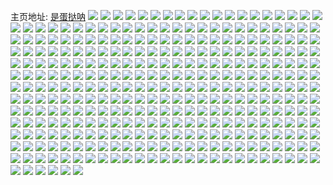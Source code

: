 主页地址: [是蛋挞呐](https://weibo.com/u/1870176662) 
![](https://wx4.sinaimg.cn/mw2000/6f78a196gy1gd48gafm5pj22bb2bb1kx.jpg) 
![](https://wx4.sinaimg.cn/mw2000/6f78a196gy1gd2pqiak0wj241n31ghdv.jpg) 
![](https://wx4.sinaimg.cn/mw2000/6f78a196gy1gd2pqgqiukj23qm2t6b2c.jpg) 
![](https://wx4.sinaimg.cn/mw2000/6f78a196gy1gd2pqenu8lj23402c0kjn.jpg) 
![](https://wx4.sinaimg.cn/mw2000/6f78a196gy1gctwe3ukelj22bc2bckjl.jpg) 
![](https://wx4.sinaimg.cn/mw2000/6f78a196gy1gctwdiqiwpj22x02x0b2a.jpg) 
![](https://wx4.sinaimg.cn/mw2000/6f78a196gy1gctwckdlfej23343347wi.jpg) 
![](https://wx4.sinaimg.cn/mw2000/6f78a196gy1gcleqstizjj20rs1j97wh.jpg) 
![](https://wx4.sinaimg.cn/mw2000/6f78a196gy1gckpnmqaylj225r1mckjl.jpg) 
![](https://wx4.sinaimg.cn/mw2000/6f78a196gy1gckpnpgf39j21mb25rkjl.jpg) 
![](https://wx4.sinaimg.cn/mw2000/6f78a196gy1gce8xk9j35j231o4kib2c.jpg) 
![](https://wx4.sinaimg.cn/mw2000/6f78a196gy1gcdmsntbqnj215o15okjl.jpg) 
![](https://wx4.sinaimg.cn/mw2000/6f78a196gy1gcdldglvagj215o15oe81.jpg) 
![](https://wx4.sinaimg.cn/mw2000/6f78a196gy1gcdmsmcg5dj215o15o7wi.jpg) 
![](https://wx4.sinaimg.cn/mw2000/6f78a196gy1gbobvax0nvj23402c0x6q.jpg) 
![](https://wx4.sinaimg.cn/mw2000/6f78a196gy1gar8cv7cvfj225r1mc4qp.jpg) 
![](https://wx4.sinaimg.cn/mw2000/6f78a196gy1gar8cvx9w8j21tc1d0kaj.jpg) 
![](https://wx4.sinaimg.cn/mw2000/6f78a196gy1gar8cwnmiwj225r1mc4qp.jpg) 
![](https://wx4.sinaimg.cn/mw2000/6f78a196gy1gar8cudzarj22bc1jkb29.jpg) 
![](https://wx4.sinaimg.cn/mw2000/6f78a196gy1gain31es38j20lw0lwjuy.jpg) 
![](https://wx4.sinaimg.cn/mw2000/6f78a196gy1gain30rp06j20u0190100.jpg) 
![](https://wx4.sinaimg.cn/mw2000/6f78a196gy1gain312xpxj20m10m1wh1.jpg) 
![](https://wx4.sinaimg.cn/mw2000/6f78a196gy1gain2z2suqj20u0145n6z.jpg) 
![](https://wx4.sinaimg.cn/mw2000/6f78a196gy1gain2yqhg8j20u0140dnp.jpg) 
![](https://wx4.sinaimg.cn/mw2000/6f78a196gy1gain2zfqlnj20u00u0dp2.jpg) 
![](https://wx4.sinaimg.cn/mw2000/6f78a196gy1gain6d3cu8j20ty13y463.jpg) 
![](https://wx4.sinaimg.cn/mw2000/6f78a196gy1gain2zqyz2j20u0140aja.jpg) 
![](https://wx4.sinaimg.cn/mw2000/6f78a196gy1gain306bwyj20u0140n2y.jpg) 
![](https://wx4.sinaimg.cn/mw2000/6f78a196gy1gahh3v7wdcj225r1mc1gq.jpg) 
![](https://wx4.sinaimg.cn/mw2000/6f78a196gy1gadt59w17ij22pk1sx7wh.jpg) 
![](https://wx4.sinaimg.cn/mw2000/6f78a196gy1gadt5772dnj21b61b5dqx.jpg) 
![](https://wx4.sinaimg.cn/mw2000/6f78a196gy1gadt58lsq2j22c02bzhdt.jpg) 
![](https://wx4.sinaimg.cn/mw2000/6f78a196gy1gadt56k63dj22c02bz4qp.jpg) 
![](https://wx4.sinaimg.cn/mw2000/6f78a196gy1gadt55bl7cj21ti1teb29.jpg) 
![](https://wx4.sinaimg.cn/mw2000/6f78a196gy1gadt5azod8j22c02c04qp.jpg) 
![](https://wx4.sinaimg.cn/mw2000/6f78a196gy1g9yda6glf3j22gv1e07wi.jpg) 
![](https://wx4.sinaimg.cn/mw2000/6f78a196gy1g9yda42c9pj22bc1jke81.jpg) 
![](https://wx4.sinaimg.cn/mw2000/6f78a196gy1g9yda8guhvj22c01b9x6p.jpg) 
![](https://wx4.sinaimg.cn/mw2000/6f78a196gy1g9yda9kp5rj22bc1jke5j.jpg) 
![](https://wx4.sinaimg.cn/mw2000/6f78a196gy1g9ydabbaggj22bc1jk1kx.jpg) 
![](https://wx4.sinaimg.cn/mw2000/6f78a196gy1g9ydadaonej22bc1jk4qp.jpg) 
![](https://wx4.sinaimg.cn/mw2000/6f78a196gy1g9w5u50kofj21400u0146.jpg) 
![](https://wx4.sinaimg.cn/mw2000/6f78a196gy1g9abhgwp0pj20rs1raqv5.jpg) 
![](https://wx4.sinaimg.cn/mw2000/6f78a196gy1g9abh1prloj20rs1xwqv5.jpg) 
![](https://wx4.sinaimg.cn/mw2000/6f78a196gy1g9aidyyo47j20me0lvjvb.jpg) 
![](https://wx4.sinaimg.cn/mw2000/6f78a196gy1g9abhdsnnxj20rs2ax7wi.jpg) 
![](https://wx4.sinaimg.cn/mw2000/6f78a196gy1g9abguhwtkj20rs1yux6p.jpg) 
![](https://wx4.sinaimg.cn/mw2000/6f78a196gy1g9abh3tfivj20rs1swnpd.jpg) 
![](https://wx4.sinaimg.cn/mw2000/6f78a196gy1g9abh6iw7ij20rs2wk4qq.jpg) 
![](https://wx4.sinaimg.cn/mw2000/6f78a196gy1g9abgxu5c0j20rs5jax6q.jpg) 
![](https://wx4.sinaimg.cn/mw2000/6f78a196gy1g9abk95x4cj20rs56tb2a.jpg) 
![](https://wx4.sinaimg.cn/mw2000/6f78a196gy1g919anj93fj222o0yi1l3.jpg) 
![](https://wx4.sinaimg.cn/mw2000/6f78a196gy1g84fyx4w2cj225r1mc1kx.jpg) 
![](https://wx4.sinaimg.cn/mw2000/6f78a196gy1g84fyyzeiij225r1mcqv1.jpg) 
![](https://wx4.sinaimg.cn/mw2000/6f78a196gy1g84fyvfmjej225r1mc1kx.jpg) 
![](https://wx4.sinaimg.cn/mw2000/6f78a196gy1g84g2zusscj22wj26ex6u.jpg) 
![](https://wx4.sinaimg.cn/mw2000/6f78a196gy1g84fyte7gyj21sc2dsb2c.jpg) 
![](https://wx4.sinaimg.cn/mw2000/6f78a196gy1g84g2p0y0nj20dw0dwmy4.jpg) 
![](https://wx4.sinaimg.cn/mw2000/6f78a196gy1g6k0o08n2kj2440334hdu.jpg) 
![](https://wx4.sinaimg.cn/mw2000/6f78a196gy1g6k0o0xjzvj225r1mcwse.jpg) 
![](https://wx4.sinaimg.cn/mw2000/6f78a196gy1g6k0nyh6z8j235s2dghdt.jpg) 
![](https://wx4.sinaimg.cn/mw2000/6f78a196gy1g6json6gx5j235s2dg4qu.jpg) 
![](https://wx4.sinaimg.cn/mw2000/6f78a196gy1g6jsnwpzjej20yi1a0dqr.jpg) 
![](https://wx4.sinaimg.cn/mw2000/6f78a196gy1g6jsodlz0hj235s2dgb2e.jpg) 
![](https://wx4.sinaimg.cn/mw2000/6f78a196gy1g3mwkzksklj22r322dnpe.jpg) 
![](https://wx4.sinaimg.cn/mw2000/6f78a196gy1g39vxamxijj21mo180n9o.jpg) 
![](https://wx4.sinaimg.cn/mw2000/6f78a196gy1g39vx927o6j21mo180aqu.jpg) 
![](https://wx4.sinaimg.cn/mw2000/6f78a196gy1g39vxbtnlyj21mo180470.jpg) 
![](https://wx4.sinaimg.cn/mw2000/6f78a196gy1g39vxckwy9j218f18fn4o.jpg) 
![](https://wx4.sinaimg.cn/mw2000/6f78a196gy1g39vxdcsujj21mo180qfs.jpg) 
![](https://wx4.sinaimg.cn/mw2000/6f78a196gy1g39vxee6gjj21mo180aoa.jpg) 
![](https://wx4.sinaimg.cn/mw2000/6f78a196gy1g30ssz9mt7j21mb25q1kx.jpg) 
![](https://wx4.sinaimg.cn/mw2000/6f78a196gy1g30st2q6yrj225q1mbe81.jpg) 
![](https://wx4.sinaimg.cn/mw2000/6f78a196gy1g30st21l12j20tf13011i.jpg) 
![](https://wx4.sinaimg.cn/mw2000/6f78a196gy1g30st1ljd4j21mb1mb1ky.jpg) 
![](https://wx4.sinaimg.cn/mw2000/6f78a196gy1g30st3kr1rj21mb25qnpd.jpg) 
![](https://wx4.sinaimg.cn/mw2000/6f78a196gy1g30st58h2pj21mc1mc4m9.jpg) 
![](https://wx4.sinaimg.cn/mw2000/6f78a196gy1g2hlx5atvnj22c02c0kj2.jpg) 
![](https://wx4.sinaimg.cn/mw2000/6f78a196ly1g1ixby97naj21mo18gwtn.jpg) 
![](https://wx4.sinaimg.cn/mw2000/6f78a196ly1g1ix2a6mvbj21mo18gb19.jpg) 
![](https://wx4.sinaimg.cn/mw2000/6f78a196ly1g1ix2fo258j21mo18gank.jpg) 
![](https://wx4.sinaimg.cn/mw2000/6f78a196ly1g1ix2seykaj21mo18g1kx.jpg) 
![](https://wx4.sinaimg.cn/mw2000/6f78a196ly1g1ix2l9dm0j21mo18g1kx.jpg) 
![](https://wx4.sinaimg.cn/mw2000/6f78a196ly1g1ix253mwej21mo18ge5m.jpg) 
![](https://wx4.sinaimg.cn/mw2000/6f78a196ly1g1ix1zjdixj23402c0e81.jpg) 
![](https://wx4.sinaimg.cn/mw2000/6f78a196ly1g1ix33od55j22c0340x6p.jpg) 
![](https://wx4.sinaimg.cn/mw2000/6f78a196ly1g1ix3h4r4hj22c0340b2a.jpg) 
![](https://wx4.sinaimg.cn/mw2000/6f78a196gy1g0guxp9mvsj21o01o0npd.jpg) 
![](https://wx4.sinaimg.cn/mw2000/6f78a196gy1fzvtl7w5y0j21hc1z4npd.jpg) 
![](https://wx4.sinaimg.cn/mw2000/6f78a196gy1fzvtnmto6nj21hc1z4qv5.jpg) 
![](https://wx4.sinaimg.cn/mw2000/6f78a196gy1fzvtlf1c5oj21hc1z44qq.jpg) 
![](https://wx4.sinaimg.cn/mw2000/6f78a196gy1fzvtl99dzaj21hc1z4e82.jpg) 
![](https://wx4.sinaimg.cn/mw2000/6f78a196gy1fzvtldekt9j21hc1z4e81.jpg) 
![](https://wx4.sinaimg.cn/mw2000/6f78a196gy1fzvtwgivqsj21hc1z4u0x.jpg) 
![](https://wx4.sinaimg.cn/mw2000/6f78a196ly1fyslbpmk0wj22c02c0x6p.jpg) 
![](https://wx4.sinaimg.cn/mw2000/6f78a196ly1fyslbocnbyj21ho1zke81.jpg) 
![](https://wx4.sinaimg.cn/mw2000/6f78a196gy1fyi7n84vkdj21dd1tuqcx.jpg) 
![](https://wx4.sinaimg.cn/mw2000/6f78a196gy1fyi7ndrcyej21tu1dddx0.jpg) 
![](https://wx4.sinaimg.cn/mw2000/6f78a196gy1fyi7n9y3y5j21tu1ddwpv.jpg) 
![](https://wx4.sinaimg.cn/mw2000/6f78a196gy1fyi7ng1o7rj21tu1ddqe8.jpg) 
![](https://wx4.sinaimg.cn/mw2000/6f78a196gy1fyi7n6i1ugj21tu1ddgzp.jpg) 
![](https://wx4.sinaimg.cn/mw2000/6f78a196gy1fyi7nho4r1j21mo18g1e2.jpg) 
![](https://wx4.sinaimg.cn/mw2000/6f78a196gy1fyg0fjg39jj20ku11279p.jpg) 
![](https://wx4.sinaimg.cn/mw2000/6f78a196gy1fyg0fird5vj22c02c0b29.jpg) 
![](https://wx4.sinaimg.cn/mw2000/6f78a196gy1fybux2551xj20ku1me1ky.jpg) 
![](https://wx4.sinaimg.cn/mw2000/6f78a196gy1fybux4amzej20ku1av4qq.jpg) 
![](https://wx4.sinaimg.cn/mw2000/6f78a196gy1fybux5f4f7j20ku14onpd.jpg) 
![](https://wx4.sinaimg.cn/mw2000/6f78a196gy1fybux7rlusj21hc1z4x6r.jpg) 
![](https://wx4.sinaimg.cn/mw2000/6f78a196gy1fybux5y2wrj20ty0xsgvj.jpg) 
![](https://wx4.sinaimg.cn/mw2000/6f78a196gy1fybux9ew6yj21vs13au0y.jpg) 
![](https://wx4.sinaimg.cn/mw2000/6f78a196gy1fybux0ys0cj20xt0pdgry.jpg) 
![](https://wx4.sinaimg.cn/mw2000/6f78a196gy1fybux0e0b3j21hc1z4npf.jpg) 
![](https://wx4.sinaimg.cn/mw2000/6f78a196gy1fybvqrkroxj20ku0kun0c.jpg) 
![](https://wx4.sinaimg.cn/mw2000/6f78a196gy1fy4dy6u7tzj21mo18gnk6.jpg) 
![](https://wx4.sinaimg.cn/mw2000/6f78a196gy1fy4dy1sytej21mo18g1cm.jpg) 
![](https://wx4.sinaimg.cn/mw2000/6f78a196gy1fy4dy079ydj21mo180nid.jpg) 
![](https://wx4.sinaimg.cn/mw2000/6f78a196gy1fy4dy4kxffj218g18g179.jpg) 
![](https://wx4.sinaimg.cn/mw2000/6f78a196gy1fy4dxy9fxzj21mo18gavn.jpg) 
![](https://wx4.sinaimg.cn/mw2000/6f78a196gy1fy4dy33zc2j21mo1807j7.jpg) 
![](https://wx4.sinaimg.cn/mw2000/6f78a196gy1fxb93ymkbhj218g18g7dm.jpg) 
![](https://wx4.sinaimg.cn/mw2000/6f78a196gy1fxb93x5xe1j218g18ggyn.jpg) 
![](https://wx4.sinaimg.cn/mw2000/6f78a196gy1fxb93whh7uj218g18g49a.jpg) 
![](https://wx4.sinaimg.cn/mw2000/6f78a196gy1fxb93v1wzbj218g18g48k.jpg) 
![](https://wx4.sinaimg.cn/mw2000/6f78a196gy1fxb93y2h2vj21sg1ccask.jpg) 
![](https://wx4.sinaimg.cn/mw2000/6f78a196gy1fxb93vsn30j218g18gwsk.jpg) 
![](https://wx4.sinaimg.cn/mw2000/6f78a196gy1fxb9afxz0yj21mo18gwx7.jpg) 
![](https://wx4.sinaimg.cn/mw2000/6f78a196gy1fxb9aey7hcj21mo18g17v.jpg) 
![](https://wx4.sinaimg.cn/mw2000/6f78a196gy1fxb9ae49ygj21mo18ghcx.jpg) 
![](https://wx4.sinaimg.cn/mw2000/6f78a196gy1fx8ebj5j53j21hc0u043a.jpg) 
![](https://wx4.sinaimg.cn/mw2000/6f78a196gy1fx8ebjt04bj22c02c0x6p.jpg) 
![](https://wx4.sinaimg.cn/mw2000/6f78a196gy1fx8ebc31ncj23402c0u0x.jpg) 
![](https://wx4.sinaimg.cn/mw2000/6f78a196gy1fx8eba7652j2334334npd.jpg) 
![](https://wx4.sinaimg.cn/mw2000/6f78a196gy1fx8ebgpa3uj23343344qq.jpg) 
![](https://wx4.sinaimg.cn/mw2000/6f78a196gy1fx8ebfpbhaj2334334npd.jpg) 
![](https://wx4.sinaimg.cn/mw2000/6f78a196gy1fx8ebdr8l6j21ho1zkhdt.jpg) 
![](https://wx4.sinaimg.cn/mw2000/6f78a196gy1fx8ebcxoxaj22c02c07wh.jpg) 
![](https://wx4.sinaimg.cn/mw2000/6f78a196gy1fx8ebb6r5dj21ho1zkkjl.jpg) 
![](https://wx4.sinaimg.cn/mw2000/6f78a196gy1fx5bay24lmj21mo18gaxd.jpg) 
![](https://wx4.sinaimg.cn/mw2000/6f78a196gy1fx5bavs9m2j21mo18gwzt.jpg) 
![](https://wx4.sinaimg.cn/mw2000/6f78a196gy1fx5baux61rj21mo18g7kc.jpg) 
![](https://wx4.sinaimg.cn/mw2000/6f78a196gy1fx5bax72f8j21mo18gx2f.jpg) 
![](https://wx4.sinaimg.cn/mw2000/6f78a196gy1fx5baqee5dj21mo18gat2.jpg) 
![](https://wx4.sinaimg.cn/mw2000/6f78a196gy1fx5bau22buj21mo18gqm2.jpg) 
![](https://wx4.sinaimg.cn/mw2000/6f78a196gy1fx5bata05rj20ku0edju2.jpg) 
![](https://wx4.sinaimg.cn/mw2000/6f78a196gy1fx5bas5qfqj20m80q67ho.jpg) 
![](https://wx4.sinaimg.cn/mw2000/6f78a196gy1fx5baqrfjqj20ku0fn0v9.jpg) 
![](https://wx4.sinaimg.cn/mw2000/6f78a196gy1fwte637lafj21mc1mcaqe.jpg) 
![](https://wx4.sinaimg.cn/mw2000/6f78a196gy1fwrubpac68j21jk1jktk0.jpg) 
![](https://wx4.sinaimg.cn/mw2000/6f78a196gy1fwrubquk9gj21jk1jk4c9.jpg) 
![](https://wx4.sinaimg.cn/mw2000/6f78a196gy1fwrubmoey8j21jk1jkqdv.jpg) 
![](https://wx4.sinaimg.cn/mw2000/6f78a196gy1fwrublh41tj21jk1jkaij.jpg) 
![](https://wx4.sinaimg.cn/mw2000/6f78a196gy1fw2bvzu2skj22c0340npe.jpg) 
![](https://wx4.sinaimg.cn/mw2000/6f78a196gy1fw2bvxy4i5j22c02c0kjm.jpg) 
![](https://wx4.sinaimg.cn/mw2000/6f78a196gy1fw0r9146thj22c02c0b2a.jpg) 
![](https://wx4.sinaimg.cn/mw2000/6f78a196gy1fvxif6q0a8j21o0280x6p.jpg) 
![](https://wx4.sinaimg.cn/mw2000/6f78a196gy1fvvikz9kruj227v1o0b29.jpg) 
![](https://wx4.sinaimg.cn/mw2000/6f78a196gy1fvvil0eldcj21by1ru7s8.jpg) 
![](https://wx4.sinaimg.cn/mw2000/6f78a196gy1fvvim4q6olj23402c0npd.jpg) 
![](https://wx4.sinaimg.cn/mw2000/6f78a196gy1fvsqub4n3jj21uo11ch5v.jpg) 
![](https://wx4.sinaimg.cn/mw2000/6f78a196gy1fvoxwggxylj20d70d8mzf.jpg) 
![](https://wx4.sinaimg.cn/mw2000/6f78a196gy1fvkr3a87zgj21vf1patzx.jpg) 
![](https://wx4.sinaimg.cn/mw2000/6f78a196gy1fvknh8ws57j21uo11c1hx.jpg) 
![](https://wx4.sinaimg.cn/mw2000/6f78a196gy1fvk10ie8aqj22c0340npd.jpg) 
![](https://wx4.sinaimg.cn/mw2000/6f78a196gy1fvk156fkojj20ku11210x.jpg) 
![](https://wx4.sinaimg.cn/mw2000/6f78a196gy1fvihi9r77qj21uo11ce13.jpg) 
![](https://wx4.sinaimg.cn/mw2000/6f78a196gy1fvihhbmgmtj21uo11c1g0.jpg) 
![](https://wx4.sinaimg.cn/mw2000/6f78a196gy1fvihguqatdj21uo11c1kx.jpg) 
![](https://wx4.sinaimg.cn/mw2000/6f78a196gy1fvihhygk0nj21uo11ce0b.jpg) 
![](https://wx4.sinaimg.cn/mw2000/6f78a196gy1fvihigs3ocj21uo11c1a5.jpg) 
![](https://wx4.sinaimg.cn/mw2000/6f78a196gy1fvihhmcgabj21uo11cnli.jpg) 
![](https://wx4.sinaimg.cn/mw2000/6f78a196gy1fv3lpw186oj21kw1kw13x.jpg) 
![](https://wx4.sinaimg.cn/mw2000/6f78a196gy1fv3lmyyibcj21uo1uonam.jpg) 
![](https://wx4.sinaimg.cn/mw2000/6f78a196gy1fv3lmu036qj21uo1uok0m.jpg) 
![](https://wx4.sinaimg.cn/mw2000/6f78a196gy1fv3lmrst33j21uo1uoamm.jpg) 
![](https://wx4.sinaimg.cn/mw2000/6f78a196gy1fv3ln68lh9j20ku0yz1kx.jpg) 
![](https://wx4.sinaimg.cn/mw2000/6f78a196gy1fv3lmt1kmbj21uo1uodss.jpg) 
![](https://wx4.sinaimg.cn/mw2000/6f78a196gy1fv3lmv6ei8j21uo1uowqx.jpg) 
![](https://wx4.sinaimg.cn/mw2000/6f78a196gy1fv3ln04v0kj21uo1uo13d.jpg) 
![](https://wx4.sinaimg.cn/mw2000/6f78a196gy1fv3lmwkzavj21uo1uok1d.jpg) 
![](https://wx4.sinaimg.cn/mw2000/6f78a196gy1fuqzvr9cccj21uo11c4qp.jpg) 
![](https://wx4.sinaimg.cn/mw2000/6f78a196gy1fuqzudti1mj21jk15on4g.jpg) 
![](https://wx4.sinaimg.cn/mw2000/6f78a196gy1fuqzuzxy41j21uo11cng6.jpg) 
![](https://wx4.sinaimg.cn/mw2000/6f78a196gy1fuqzvdpr27j21uo11c4f2.jpg) 
![](https://wx4.sinaimg.cn/mw2000/6f78a196gy1fuqzyhw378j21jk15o44t.jpg) 
![](https://wx4.sinaimg.cn/mw2000/6f78a196gy1fuqzu9hz8jj21uo11ctok.jpg) 
![](https://wx4.sinaimg.cn/mw2000/6f78a196gy1fu79bso34xj21uo11c4qp.jpg) 
![](https://wx4.sinaimg.cn/mw2000/6f78a196gy1fu79bphnatj21uo11cnmd.jpg) 
![](https://wx4.sinaimg.cn/mw2000/6f78a196gy1fu79bjm1bqj21uo11c4bf.jpg) 
![](https://wx4.sinaimg.cn/mw2000/6f78a196gy1fu79bmt9y8j21uo11c7st.jpg) 
![](https://wx4.sinaimg.cn/mw2000/6f78a196gy1fu79cv1byij21uo11cx47.jpg) 
![](https://wx4.sinaimg.cn/mw2000/6f78a196gy1fu79mad8t3j215o15ok4y.jpg) 
![](https://wx4.sinaimg.cn/mw2000/6f78a196gy1fu79mmn70wj21uo11c7wh.jpg) 
![](https://wx4.sinaimg.cn/mw2000/6f78a196gy1fu7aqi96oyj215o15ogz1.jpg) 
![](https://wx4.sinaimg.cn/mw2000/6f78a196gy1ftuk60q10jj21uo11cnhj.jpg) 
![](https://wx4.sinaimg.cn/mw2000/6f78a196gy1ftrzstcf3jj22c02c0b29.jpg) 
![](https://wx4.sinaimg.cn/mw2000/6f78a196gy1ftrztylxiej22c02c0b29.jpg) 
![](https://wx4.sinaimg.cn/mw2000/6f78a196gy1ftottqs46aj21rh18gqmy.jpg) 
![](https://wx4.sinaimg.cn/mw2000/6f78a196gy1ftouxgfgh7j21ll18gtt1.jpg) 
![](https://wx4.sinaimg.cn/mw2000/6f78a196gy1ftottuylysj21uo18g1kx.jpg) 
![](https://wx4.sinaimg.cn/mw2000/6f78a196gy1ftottti9cyj21l1120h5d.jpg) 
![](https://wx4.sinaimg.cn/mw2000/6f78a196gy1ftoux9cshej21ml18gdvp.jpg) 
![](https://wx4.sinaimg.cn/mw2000/6f78a196gy1ftotty8zrvj21uo18g4qp.jpg) 
![](https://wx4.sinaimg.cn/mw2000/6f78a196gy1ftc2lpxr6yj21400qojw1.jpg) 
![](https://wx4.sinaimg.cn/mw2000/6f78a196gy1ftc2lnu6c7j21400qo43m.jpg) 
![](https://wx4.sinaimg.cn/mw2000/6f78a196gy1ftc2loinawj21400qowko.jpg) 
![](https://wx4.sinaimg.cn/mw2000/6f78a196gy1ftc2lpcauej21400qon4j.jpg) 
![](https://wx4.sinaimg.cn/mw2000/6f78a196gy1ft3xvr43i5j22c02c0b29.jpg) 
![](https://wx4.sinaimg.cn/mw2000/6f78a196gy1ft3xvtsrj6j22c02c0b29.jpg) 
![](https://wx4.sinaimg.cn/mw2000/6f78a196gy1ft3xvo782ej22c02c0u0x.jpg) 
![](https://wx4.sinaimg.cn/mw2000/6f78a196gy1ft3xvxlhikj22c03404qq.jpg) 
![](https://wx4.sinaimg.cn/mw2000/6f78a196gy1fswjge3qztj20ku0c7759.jpg) 
![](https://wx4.sinaimg.cn/mw2000/6f78a196gy1fswjgdpzzaj20ku0geq3x.jpg) 
![](https://wx4.sinaimg.cn/mw2000/6f78a196gy1fsufz46x9xj20ku0eedjo.jpg) 
![](https://wx4.sinaimg.cn/mw2000/6f78a196gy1fsc4xgd1evj20ku387hdx.jpg) 
![](https://wx4.sinaimg.cn/mw2000/6f78a196gy1fsc4xpkeapj20ku2w6x6q.jpg) 
![](https://wx4.sinaimg.cn/mw2000/6f78a196gy1fsc4xixdnnj20ku1xd4qr.jpg) 
![](https://wx4.sinaimg.cn/mw2000/6f78a196gy1fsc4xszv9nj20ku2b8kjm.jpg) 
![](https://wx4.sinaimg.cn/mw2000/6f78a196gy1fsc4xuh3e5j20ku1v7qv6.jpg) 
![](https://wx4.sinaimg.cn/mw2000/6f78a196gy1fsc4xnzlxxj20ku1xf7wi.jpg) 
![](https://wx4.sinaimg.cn/mw2000/6f78a196gy1fsc4xai6yyj20ku3nthdw.jpg) 
![](https://wx4.sinaimg.cn/mw2000/6f78a196gy1fsc4xlhk4qj20ku3uukjp.jpg) 
![](https://wx4.sinaimg.cn/mw2000/6f78a196gy1fsc4xdnn5mj20ku3lq7wk.jpg) 
![](https://wx4.sinaimg.cn/mw2000/6f78a196gy1fsaj9jt31nj215o15ok2e.jpg) 
![](https://wx4.sinaimg.cn/mw2000/6f78a196gy1fs7tkmi8ahj21m01m04h5.jpg) 
![](https://wx4.sinaimg.cn/mw2000/6f78a196gy1fs7tkkfforj21w01w0e81.jpg) 
![](https://wx4.sinaimg.cn/mw2000/6f78a196gy1fs7tko7m4vj21m01m0tp9.jpg) 
![](https://wx4.sinaimg.cn/mw2000/6f78a196gy1frvzk853yej20qo0zk452.jpg) 
![](https://wx4.sinaimg.cn/mw2000/6f78a196gy1frq9qa602wj20ku0phtdf.jpg) 
![](https://wx4.sinaimg.cn/mw2000/6f78a196gy1frq9q8q4c2j20ku0fmgo4.jpg) 
![](https://wx4.sinaimg.cn/mw2000/6f78a196gy1frq9qbkcd7j20ku0l0jvn.jpg) 
![](https://wx4.sinaimg.cn/mw2000/6f78a196gy1frq9qd3sekj20ku0s1gr2.jpg) 
![](https://wx4.sinaimg.cn/mw2000/6f78a196gy1frq9qehltaj20ku0lr0wv.jpg) 
![](https://wx4.sinaimg.cn/mw2000/6f78a196gy1frq9qfnejfj20ku0pdn0a.jpg) 
![](https://wx4.sinaimg.cn/mw2000/6f78a196gy1fr7yx8kaf3j20qo0qo7a9.jpg) 
![](https://wx4.sinaimg.cn/mw2000/6f78a196gy1fq3ey4rbf2j23402c07wh.jpg) 
![](https://wx4.sinaimg.cn/mw2000/6f78a196gy1fq3ey66ve8j21w02io4qp.jpg) 
![](https://wx4.sinaimg.cn/mw2000/6f78a196gy1fq3ey2oqi5j21w02io7wo.jpg) 
![](https://wx4.sinaimg.cn/mw2000/6f78a196gy1fpsp6haq4vj20ku0x8grf.jpg) 
![](https://wx4.sinaimg.cn/mw2000/6f78a196gy1fphavobiwvj20qo0zkdmu.jpg) 
![](https://wx4.sinaimg.cn/mw2000/6f78a196gy1fphavowxwmj20qo0zkagq.jpg) 
![](https://wx4.sinaimg.cn/mw2000/6f78a196gy1fphavnb9c8j20qo0zk7a2.jpg) 
![](https://wx4.sinaimg.cn/mw2000/6f78a196gy1fphavpcihuj20zk0qotcv.jpg) 
![](https://wx4.sinaimg.cn/mw2000/6f78a196gy1fphavprp8jj20zk0qon2d.jpg) 
![](https://wx4.sinaimg.cn/mw2000/6f78a196gy1fphavq7cboj20zk0qojw5.jpg) 
![](https://wx4.sinaimg.cn/mw2000/6f78a196gy1fphavr4l1xj20qo0zkwmq.jpg) 
![](https://wx4.sinaimg.cn/mw2000/6f78a196gy1fphavrtl3cj20qo0zkgrc.jpg) 
![](https://wx4.sinaimg.cn/mw2000/6f78a196gy1fphavsasahj20qo0zkdlg.jpg) 
![](https://wx4.sinaimg.cn/mw2000/6f78a196gy1fp4r47g1n4j21hc1qqb2c.jpg) 
![](https://wx4.sinaimg.cn/mw2000/6f78a196gy1fp4r48jm01j20zk0qo435.jpg) 
![](https://wx4.sinaimg.cn/mw2000/6f78a196gy1fp4r3kauimj21jk1jkwm3.jpg) 
![](https://wx4.sinaimg.cn/mw2000/6f78a196gy1fp4r3x8mggj23402c0kjn.jpg) 
![](https://wx4.sinaimg.cn/mw2000/6f78a196gy1fooiiudgu7j20qo0zkgqe.jpg) 
![](https://wx4.sinaimg.cn/mw2000/6f78a196gy1fojo05plbuj20ku0kutbn.jpg) 
![](https://wx4.sinaimg.cn/mw2000/6f78a196gy1fog7xd9w5wj20hw0eyq47.jpg) 
![](https://wx4.sinaimg.cn/mw2000/6f78a196gy1fo91q0mtbjj20qo0qomyn.jpg) 
![](https://wx4.sinaimg.cn/mw2000/6f78a196gy1fo75b07511j20ku0rwafe.jpg) 
![](https://wx4.sinaimg.cn/mw2000/6f78a196gy1fnol07rym4j20ku112n3b.jpg) 
![](https://wx4.sinaimg.cn/mw2000/6f78a196gy1fnolkm3x2uj20hs0vwjw4.jpg) 
![](https://wx4.sinaimg.cn/mw2000/6f78a196gy1fnol076i4hj20ku0ku0wy.jpg) 
![](https://wx4.sinaimg.cn/mw2000/6f78a196gy1fnommgrl22j20rs0kudhx.jpg) 
![](https://wx4.sinaimg.cn/mw2000/6f78a196gy1fnn5gaavydj21uo18gx6p.jpg) 
![](https://wx4.sinaimg.cn/mw2000/6f78a196gy1fnn5gbwjejj21uo18gkit.jpg) 
![](https://wx4.sinaimg.cn/mw2000/6f78a196gy1fnn5gedqm1j21uo18ge81.jpg) 
![](https://wx4.sinaimg.cn/mw2000/6f78a196gy1fnn5ggfoajj21uo18gb29.jpg) 
![](https://wx4.sinaimg.cn/mw2000/6f78a196gy1fn14l8isofj20ku112dln.jpg) 
![](https://wx4.sinaimg.cn/mw2000/6f78a196gy1fn14l8c1t4j20ku11243w.jpg) 
![](https://wx4.sinaimg.cn/mw2000/6f78a196gy1fn14l8ogykj20ku112n0o.jpg) 
![](https://wx4.sinaimg.cn/mw2000/6f78a196gy1fmc172xtnrj20qo0qoq5f.jpg) 
![](https://wx4.sinaimg.cn/mw2000/6f78a196gy1fmc1zb0apmj20qo0qoadi.jpg) 
![](https://wx4.sinaimg.cn/mw2000/6f78a196gy1flzbn67qznj20rs0kuq47.jpg) 
![](https://wx4.sinaimg.cn/mw2000/6f78a196gy1fl7im22v88j20ku0ku415.jpg) 
![](https://wx4.sinaimg.cn/mw2000/6f78a196gy1fl1grrd507j20hs142q83.jpg) 
![](https://wx4.sinaimg.cn/mw2000/6f78a196gy1fkvvfav2c9j20ku0kudhc.jpg) 
![](https://wx4.sinaimg.cn/mw2000/6f78a196gy1fk2q405gbvj20ku112n2l.jpg) 
![](https://wx4.sinaimg.cn/mw2000/6f78a196gy1fjmnm7x84tj20ku0ku76l.jpg) 
![](https://wx4.sinaimg.cn/mw2000/6f78a196gy1ff66zr8c7aj20rs0kudh0.jpg) 
![](https://wx4.sinaimg.cn/mw2000/6f78a196gy1fe071gixcdj21kw1kw1by.jpg) 
![](https://wx4.sinaimg.cn/mw2000/6f78a196gy1fe071j5ahwj21kw1kw7kh.jpg) 
![](https://wx4.sinaimg.cn/mw2000/6f78a196gy1fe071e1aw7j21kw1kwkcz.jpg) 
![](https://wx4.sinaimg.cn/mw2000/6f78a196gy1fe071qcdi1j21jk1jkqnv.jpg) 
![](https://wx4.sinaimg.cn/mw2000/6f78a196gy1fe071x908yj21jk1jktrh.jpg) 
![](https://wx4.sinaimg.cn/mw2000/6f78a196gy1fe071txv50j21kw1kwk8p.jpg) 
![](https://wx4.sinaimg.cn/mw2000/6f78a196ly1fde9dcc9vbj23402c04qs.jpg) 
![](https://wx4.sinaimg.cn/mw2000/6f78a196gy1fd69wij73ij20qo0qojxb.jpg) 
![](https://wx4.sinaimg.cn/mw2000/6f78a196gy1fd2u8r06q7j20rs0kuwi5.jpg) 
![](https://wx4.sinaimg.cn/mw2000/6f78a196gy1fcdnjhc7znj21kw1kw1kx.jpg) 
![](https://wx4.sinaimg.cn/mw2000/6f78a196gy1fcdnj718gtj21kw1kw4qp.jpg) 
![](https://wx4.sinaimg.cn/mw2000/6f78a196gy1fcdnjodkuaj21kw1kw1kx.jpg) 
![](https://wx4.sinaimg.cn/mw2000/6f78a196gy1fcdnjslzp1j21e01e017c.jpg) 
![](https://wx4.sinaimg.cn/mw2000/6f78a196gy1fcdnjwobbxj21kw1kwqiv.jpg) 
![](https://wx4.sinaimg.cn/mw2000/6f78a196gy1fcdnk0trxgj21e01e0h0s.jpg) 
![](https://wx4.sinaimg.cn/mw2000/6f78a196gw1fahfa7moikj20qo0qodjy.jpg) 
![](https://wx4.sinaimg.cn/mw2000/6f78a196gw1fahf9y0ipmj20qo0qo77m.jpg) 
![](https://wx4.sinaimg.cn/mw2000/6f78a196gw1fahfa4k7v6j20qo0qogp0.jpg) 
![](https://wx4.sinaimg.cn/mw2000/6f78a196gw1f96b07j5soj23402c0u0x.jpg) 
![](https://wx4.sinaimg.cn/mw2000/6f78a196gw1f96b1koc9oj23402c0hdt.jpg) 
![](https://wx4.sinaimg.cn/mw2000/6f78a196gw1f96b1fxcsyj20ku112qe2.jpg) 
![](https://wx4.sinaimg.cn/mw2000/6f78a196gw1f806ppcyl1j20ku1130ys.jpg) 
![](https://wx4.sinaimg.cn/mw2000/6f78a196gw1f806pdu9m5j20ku2kn7os.jpg) 
![](https://wx4.sinaimg.cn/mw2000/6f78a196gw1f806pb876wj20ku336qo9.jpg) 
![](https://wx4.sinaimg.cn/mw2000/6f78a196gw1f806posygvj20ku3367ug.jpg) 
![](https://wx4.sinaimg.cn/mw2000/6f78a196gw1f806pbv5csj21bc0zidkd.jpg) 
![](https://wx4.sinaimg.cn/mw2000/6f78a196gw1f806pmotptj20ku336qtm.jpg) 
![](https://wx4.sinaimg.cn/mw2000/6f78a196gw1f806pk4fabj20ku336noj.jpg) 
![](https://wx4.sinaimg.cn/mw2000/6f78a196gw1f806phy7rlj20ku336tz4.jpg) 
![](https://wx4.sinaimg.cn/mw2000/6f78a196gw1f80crm7rbbj20ku336kg1.jpg) 
![](https://wx4.sinaimg.cn/mw2000/6f78a196gw1f7rxvxeun5j24mo334npg.jpg) 
![](https://wx4.sinaimg.cn/mw2000/6f78a196gw1f7rxvbn9pjj24mo334e84.jpg) 
![](https://wx4.sinaimg.cn/mw2000/6f78a196gw1f7rxvln21nj24mo334qv8.jpg) 
![](https://wx4.sinaimg.cn/mw2000/6f78a196gw1f7rxuvp7epj24mo334npg.jpg) 
![](https://wx4.sinaimg.cn/mw2000/6f78a196gw1f7rxv1rmazj20tm18gwkr.jpg) 
![](https://wx4.sinaimg.cn/mw2000/6f78a196gw1f7rxv6xue5j23344mokjo.jpg) 
![](https://wx4.sinaimg.cn/mw2000/6f78a196gw1f7rxvsnzakj24mo3341l1.jpg) 
![](https://wx4.sinaimg.cn/mw2000/6f78a196gw1f7rxvgdy24j24mo334b2c.jpg) 
![](https://wx4.sinaimg.cn/mw2000/6f78a196gw1f7rxv0p21vj24mo334u10.jpg) 
![](https://wx4.sinaimg.cn/mw2000/6f78a196gw1f7p0gwt48cj20hs2y5b2b.jpg) 
![](https://wx4.sinaimg.cn/mw2000/6f78a196gw1f7p0h4afcgj20hs3c6e83.jpg) 
![](https://wx4.sinaimg.cn/mw2000/6f78a196gw1f7p0hebzgxj20hs4hqe84.jpg) 
![](https://wx4.sinaimg.cn/mw2000/6f78a196gw1f7p0hmrycmj20hs3c61l0.jpg) 
![](https://wx4.sinaimg.cn/mw2000/6f78a196gw1f7p0htsv1oj20hs2m8npe.jpg) 
![](https://wx4.sinaimg.cn/mw2000/6f78a196gw1f7p0ifmmjnj20hs3cahdv.jpg) 
![](https://wx4.sinaimg.cn/mw2000/6f78a196gw1f7p0go628vj20hs3cae83.jpg) 
![](https://wx4.sinaimg.cn/mw2000/6f78a196gw1f7p0i0feysj20hs3cb1kz.jpg) 
![](https://wx4.sinaimg.cn/mw2000/6f78a196gw1f7p0i94w96j20hs3cbkjn.jpg) 
![](https://wx4.sinaimg.cn/mw2000/6f78a196jw1ec4ldxiqanj20dw09dwep.jpg) 
